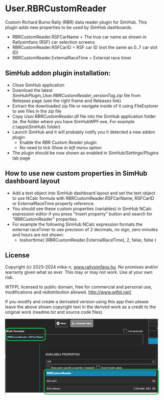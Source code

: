 # User.RBRCustomReader

Custom Richard Burns Rally (RBR) data reader plugin for SimHub. This plugin adds new properties to be used by SimHub dashboards.

- RBRCustomReader.RSFCarName = The true car name as shown in Rallysimfans (RSF) car selection screens.
- RBRCustomReader.RSFCarID = RSF car ID (not the same as 0..7 car slot ID)
- RBRCustomReader.ExternalRaceTime = External race timer

## SimHub addon plugin installation:
- Close SimHub application
- Download the latest _SimHubPlugin_User.RBRCustomReader_versionTag.zip_ file from Releases page (see the right frame and Releases link)
- Extract the downloaded zip file or navigate inside of it using FileExplorer to see files in the zip file
- Copy _User.RBRCustomReader.dll_ file into the SimHub application folder (ie. the folder where you have SimHubWPF.exe. For example c:\apps\SimHub\ folder)
- Launch SimHub and it will probably notify you it detected a new addon plugin
  - Enable the _RBR Custom Reader_ plugin
  - No need to tick _Show in left menu_ option 
- The plugin should be now shown as enabled in _SimHub/Settings/Plugins_ tab page
 
## How to use new custom properties in SimHub dashboard layout
- Add a text object into SimHub dashboard layout and set the text object to use NCalc formula with RBRCustomReader.RSFCarName, RSFCarID or ExternalRaceTime property reference.
- You should see these custom properties (variables) in SimHub NCalc expression editor if you press "Insert property" button and search for "RBRCustomReader" properties.
- For example the following SimHub NCalc expression formats the external raceTimer to use precision of 2 decimals, no sign, zero minutes and hours are not shown:
  - toshorttime( [RBRCustomReader.ExternalRaceTime], 2, false, false )
  

## License
Copyright (c) 2023-2024 mika-n, www.rallysimfans.hu. No promises and/or warranty given what so ever. This may or may not work. Use at your own risk.

WTFPL licensed to public domain, free for commercial and personal use, modifications and redistribution allowed. http://www.wtfpl.net/

If you modify and create a derivated version using this app then please leave the above shown copyright text in the derived work as a credit to the original work (readme.txt and source code files).


![NCalc example](NCalcExampple1.png)

